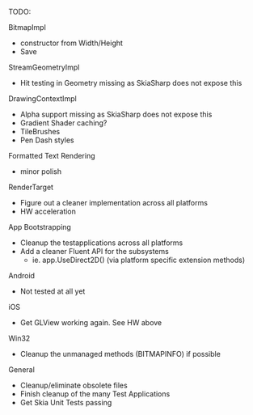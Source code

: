 TODO:

BitmapImpl 
- constructor from Width/Height
- Save

StreamGeometryImpl
- Hit testing in Geometry missing as SkiaSharp does not expose this

DrawingContextImpl
- Alpha support missing as SkiaSharp does not expose this
- Gradient Shader caching?
- TileBrushes
- Pen Dash styles

Formatted Text Rendering 
- minor polish

RenderTarget
- Figure out a cleaner implementation across all platforms
- HW acceleration

App Bootstrapping
- Cleanup the testapplications across all platforms
- Add a cleaner Fluent API for the subsystems
	- ie.    app.UseDirect2D()    (via platform specific extension methods)

Android
- Not tested at all yet

iOS
- Get GLView working again. See HW above

Win32
- Cleanup the unmanaged methods (BITMAPINFO) if possible

General
- Cleanup/eliminate obsolete files
- Finish cleanup of the many Test Applications
- Get Skia Unit Tests passing


